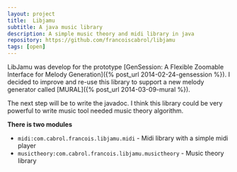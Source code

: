 ```yaml
---
layout: project
title:  Libjamu
subtitle: A java music library
description: A simple music theory and midi library in java
repository: https://github.com/francoiscabrol/libjamu
tags: [open]
---
```


LibJamu was develop for the prototype [GenSession: A Flexible Zoomable Interface for Melody Generation]({% post_url 2014-02-24-gensession %}).
I decided to improve and re-use this library to support a new melody generator called [MURAL]({% post_url 2014-03-09-mural %}).

The next step will be to write the javadoc. I think this library could be very powerful to write music tool needed music theory algorithm.

**There is two modules**

  * `midi:com.cabrol.francois.libjamu.midi` - Midi library with a simple midi player
  * `musictheory:com.cabrol.francois.libjamu.musictheory` - Music theory library


